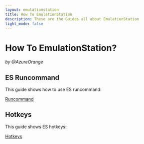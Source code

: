 ```yaml
---
layout: emulationstation
title: How To EmulationStation
description: These are the Guides all about EmulationStation
light_mode: false
---
```


# How To EmulationStation?  
_by @AzureOrange_

## ES Runcommand
This guide shows how to use ES runcommand:

[Runcommand](/emulationstation/runcommand.md)

## Hotkeys
This guide shows ES hotkeys:

[Hotkeys](/beginning/hotkeys.md)
